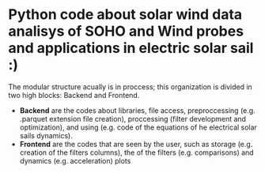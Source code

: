 # Python code about solar wind data analisys of SOHO and Wind probes and applications in electric solar sail :)

The modular structure acually is in proccess; this organization is divided in two high blocks: Backend and Frontend.
- **Backend** are the codes about libraries, file access, preproccessing (e.g. .parquet extension file creation), proccessing (filter development and optimization),  and             using (e.g. code of the equations of he electrical solar sails dynamics).
- **Frontend** are the codes that are seen by the user, such as storage (e.g. creation of the filters columns), the of the filters (e.g. comparisons) and dynamics (e.g.              acceleration) plots
 
